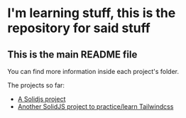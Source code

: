 # I'm learning stuff, this is the repository for said stuff

## This is the main README file
You can find more information inside each project's folder.

The projects so far:
- [A Solidjs project](https://github.com/PedroDelaRisso/learning-stuff/tree/main/learning-solid/store-webpage)
- [Another SolidJS project to practice/learn Tailwindcss](https://github.com/PedroDelaRisso/learning-stuff/tree/main/learning-tailwind/discord-inspired-navbar)